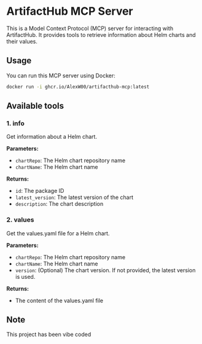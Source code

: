# ArtifactHub MCP Server

This is a Model Context Protocol (MCP) server for interacting with ArtifactHub. It provides tools to retrieve information about Helm charts and their values.

## Usage

You can run this MCP server using Docker:

```bash
docker run -i ghcr.io/AlexW00/artifacthub-mcp:latest
```

## Available tools

### 1. info

Get information about a Helm chart.

**Parameters:**

- `chartRepo`: The Helm chart repository name
- `chartName`: The Helm chart name

**Returns:**

- `id`: The package ID
- `latest_version`: The latest version of the chart
- `description`: The chart description

### 2. values

Get the values.yaml file for a Helm chart.

**Parameters:**

- `chartRepo`: The Helm chart repository name
- `chartName`: The Helm chart name
- `version`: (Optional) The chart version. If not provided, the latest version is used.

**Returns:**

- The content of the values.yaml file

## Note

This project has been vibe coded
